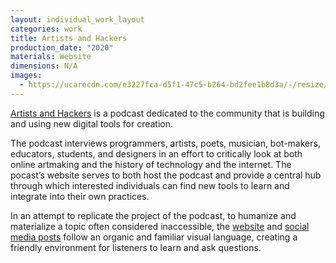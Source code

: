 ```yaml
---
layout: individual_work_layout
categories: work
title: Artists and Hackers
production_date: "2020"
materials: Website
dimensions: N/A
images:
  - https://ucarecdn.com/e3227fca-d5f1-47c5-b264-bd2fee1b8d3a/-/resize/2400/-/quality/lightest/-/format/auto/
---
```

[Artists and Hackers](https://www.artistsandhackers.org/) is a podcast dedicated to the community that is building and using new digital tools for creation.

The podcast interviews programmers, artists, poets, musician, bot-makers, educators, students, and designers in an effort to critically look at both online artmaking and the history of technology and the internet. The pocast’s website serves to both host the podcast and provide a central hub through which interested individuals can find new tools to learn and integrate into their own practices.

In an attempt to replicate the project of the podcast, to humanize and materialize a topic often considered inaccessible, the [website](https://www.artistsandhackers.org/) and [social media posts](https://www.instagram.com/artistsandhackers/) follow an organic and familiar visual language, creating a friendly environment for listeners to learn and ask questions.
